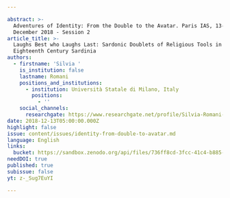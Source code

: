 ```yaml
---

abstract: >-
  Adventures of Identity: From the Double to the Avatar. Paris IAS, 13-14
  December 2018 - Session 2
article_title: >-
  Laughs Best who Laughs Last: Sardonic Doublets of Religious Tools in
  Eighteenth Century Sardinia
authors:
  - firstname: 'Silvia '
    is_institution: false
    lastname: Romani
    positions_and_institutions:
      - institution: Università Statale di Milano, Italy
        positions:
          - ''
    social_channels:
      researchgate: https://www.researchgate.net/profile/Silvia-Romani-2
date: 2018-12-13T05:00:00.000Z
highlight: false
issue: content/issues/identity-from-double-to-avatar.md
language: English
links:
  bucket: https://sandbox.zenodo.org/api/files/736ff8cd-3fcc-41c4-b885-2f063c157fb5
needDOI: true
published: true
subissue: false
yt: z-_Sug7EuYI

---
```









<Youtube yt="z-_Sug7EuYI" caption="Laughs Best who Laughs Last: Sardonic Doublets of Religious Tools in Eighteenth Century Sardinia"></Youtube>